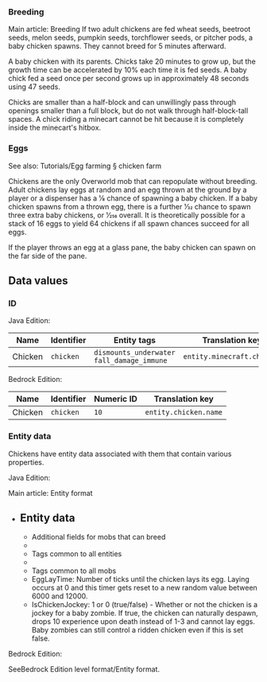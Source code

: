 ### Breeding
Main article: Breeding
If two adult chickens are fed wheat seeds, beetroot seeds, melon seeds, pumpkin seeds, torchflower seeds, or pitcher pods, a baby chicken spawns. They cannot breed for 5 minutes afterward.

A baby chicken with its parents.
Chicks take 20 minutes to grow up, but the growth time can be accelerated by 10% each time it is fed seeds. A baby chick fed a seed once per second grows up in approximately 48 seconds using 47 seeds.

Chicks are smaller than a half-block and can unwillingly pass through openings smaller than a full block, but do not walk through half-block-tall spaces. A chick riding a minecart cannot be hit because it is completely inside the minecart's hitbox.

### Eggs
See also: Tutorials/Egg farming § chicken farm

Chickens are the only Overworld mob that can repopulate without breeding. Adult chickens lay eggs at random and an egg thrown at the ground by a player or a dispenser has a 1⁄8 chance of spawning a baby chicken. If a baby chicken spawns from a thrown egg, there is a further 1⁄32 chance to spawn three extra baby chickens, or 1⁄256 overall. It is theoretically possible for a stack of 16 eggs to yield 64 chickens if all spawn chances succeed for all eggs.

If the player throws an egg at a glass pane, the baby chicken can spawn on the far side of the pane.

## Data values
### ID
Java Edition:

| Name    | Identifier | Entity tags                                     | Translation key            |
|---------|------------|-------------------------------------------------|----------------------------|
| Chicken | `chicken`  | `dismounts_underwater`<br/>`fall_damage_immune` | `entity.minecraft.chicken` |

Bedrock Edition:

| Name    | Identifier | Numeric ID | Translation key       |
|---------|------------|------------|-----------------------|
| Chicken | `chicken`  | `10`       | `entity.chicken.name` |

### Entity data
Chickens have entity data associated with them that contain various properties.

Java Edition:

Main article: Entity format
- Entity data
	- 
	- Additional fields for mobs that can breed
	- 
	- Tags common to all entities
	- 
	- Tags common to all mobs
	- EggLayTime: Number of ticks until the chicken lays its egg. Laying occurs at 0 and this timer gets reset to a new random value between 6000 and 12000.
	- IsChickenJockey: 1 or 0 (true/false) - Whether or not the chicken is a jockey for a baby zombie. If true, the chicken can naturally despawn, drops 10 experience upon death instead of 1-3 and cannot lay eggs. Baby zombies can still control a ridden chicken even if this is set false.

Bedrock Edition:

SeeBedrock Edition level format/Entity format.

